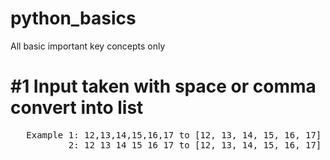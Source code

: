 # python_basics
All basic important key concepts only

# #1 Input taken with space or comma convert into list
<pre>
   Example 1: 12,13,14,15,16,17 to [12, 13, 14, 15, 16, 17]
           2: 12 13 14 15 16 17 to [12, 13, 14, 15, 16, 17]
</pre>
             
